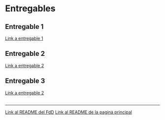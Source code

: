 <h1>Entregables</h1>
<h2>Entregable 1</h2>
<a href="Sobre_nosotros.md">Link a entregable 1</a>
<br>
<h2>Entregable 2</h2>
<a href="Entregable_2.md">Link a entregable 2</a>
<br>
<h2>Entregable 3</h2>
<a href="Entregable_3.md">Link a entregable 2</a>
<br>
<br>
<hr>
<a href="../README.md">Link al README del FdD</a>
<a href="../../README.md">Link al README de la pagina principal</a>